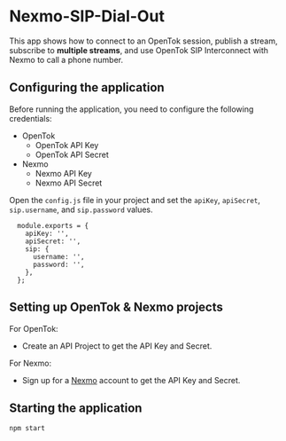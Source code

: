 # Nexmo-SIP-Dial-Out

  This app shows how to connect to an OpenTok session, publish a stream, subscribe to **multiple streams**, and use OpenTok SIP Interconnect with Nexmo to call a phone number.

## Configuring the application

Before running the application, you need to configure the following credentials:
  * OpenTok
    * OpenTok API Key
    * OpenTok API Secret
  * Nexmo
    * Nexmo API Key
    * Nexmo API Secret

Open the `config.js` file in your project and set the `apiKey`, `apiSecret`, `sip.username`, and `sip.password` values.

```
  module.exports = {
    apiKey: '',
    apiSecret: '',
    sip: {
      username: '',
      password: '',
    },
  };
```

## Setting up OpenTok & Nexmo projects
  For OpenTok:
  * Create an API Project to get the API Key and Secret.

  For Nexmo:
  * Sign up for a [Nexmo](https://www.nexmo.com/) account to get the API Key and Secret.

## Starting the application
`npm start`

